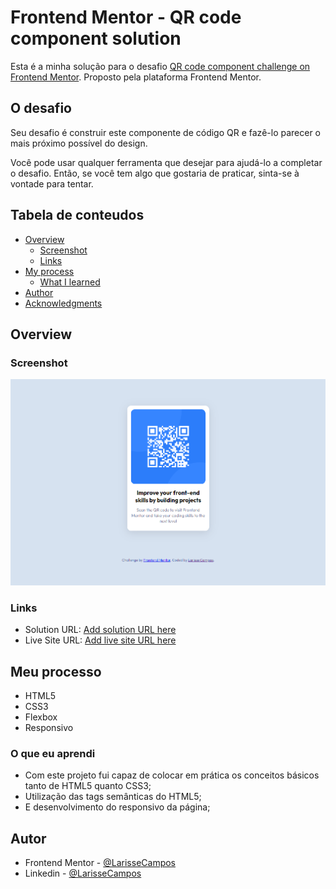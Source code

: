 # Frontend Mentor - QR code component solution

Esta é a minha solução para o desafio [QR code component challenge on Frontend Mentor](https://www.frontendmentor.io/challenges/qr-code-component-iux_sIO_H). Proposto pela plataforma Frontend Mentor.  

## O desafio

Seu desafio é construir este componente de código QR e fazê-lo parecer o mais próximo possível do design.

Você pode usar qualquer ferramenta que desejar para ajudá-lo a completar o desafio. Então, se você tem algo que gostaria de praticar, sinta-se à vontade para tentar.

## Tabela de conteudos

- [Overview](#overview)
  - [Screenshot](#screenshot)
  - [Links](#links)
- [My process](#my-process)
  - [What I learned](#what-i-learned)
- [Author](#author)
- [Acknowledgments](#acknowledgments)


## Overview

### Screenshot

![](./images/Screenshot.png)


### Links

- Solution URL: [Add solution URL here](https://your-solution-url.com)
- Live Site URL: [Add live site URL here](https://your-live-site-url.com)

## Meu processo

- HTML5
- CSS3
- Flexbox
- Responsivo 

### O que eu aprendi

- Com este projeto fui capaz de colocar em prática os conceitos básicos tanto de HTML5 quanto CSS3;
- Utilização das tags semânticas do HTML5;
- E desenvolvimento do responsivo da página;

## Autor

- Frontend Mentor - [@LarisseCampos](https://www.frontendmentor.io/profile/LarisseCampos)
- Linkedin - [@LarisseCampos](https://www.linkedin.com/in/larisse-campos/)

